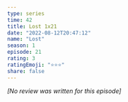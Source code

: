 ```yaml
---
type: series
time: 42
title: Lost 1x21
date: "2022-08-12T20:47:12"
name: "Lost"
season: 1
episode: 21
rating: 3
ratingEmoji: "⭐️⭐️⭐️"
share: false
---
```


*[No review was written for this episode]*